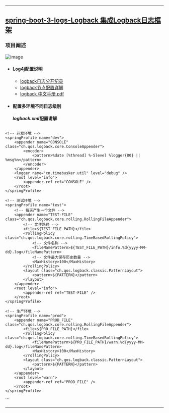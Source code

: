 ----
## [spring-boot-3-logs-Logback 集成Logback日志框架](https://github.com/timebusker/spring-boot/tree/master/spring-boot-3-logs/spring-boot-3-logs-Logback/)

### 项目阐述
   ![image](https://github.com/timebusker/spring-boot/raw/master/static/spring-boot-3-logs/spring-boot-3-logs-Logback/Logback.png?raw=true)
 
 + #### Log4j配置说明
   * [logback日志分开纪录](http://www.cnblogs.com/DeepLearing/p/5664941.html)</br>
   * [logback节点配置详解](http://www.cnblogs.com/DeepLearing/p/5663178.html)
   * [logback 中文手册.pdf](https://github.com/timebusker/spring-boot/raw/master/static/spring-boot-3-logs/spring-boot-3-logs-Logback/logback_cn.pdf?raw=true)
	
 + #### 配置多环境不同日志级别
	  ***logback.xml*配置讲解**
	  ```xml
<?xml version="1.0" encoding="UTF-8"?>
<configuration>
	<!-- 文件输出格式 -->
	<property name="PATTERN" value="%-12(%d{yyyy-MM-dd HH:mm:ss.SSS}) |-%-5level [%thread] %c [%L] -| %msg%n" />
	<!-- test文件路径 -->
	<property name="TEST_FILE_PATH" value="c:/logs/test.log" />
	<!-- pro文件路径 -->
	<property name="PRO_FILE_PATH" value="c:/logs/prod.log" />

	<!-- 开发环境 -->
	<springProfile name="dev">
		<appender name="CONSOLE" class="ch.qos.logback.core.ConsoleAppender">
			<encoder>
				<pattern>%date [%thread] %-5level %logger{80} || %msg%n</pattern>
			</encoder>
		</appender>
		<logger name="cn.timebusker.util" level="debug" />
		<root level="info">
			<appender-ref ref="CONSOLE" />
		</root>
	</springProfile>

	<!-- 测试环境 -->
	<springProfile name="test">
		<!-- 每天产生一个文件 -->
		<appender name="TEST-FILE" class="ch.qos.logback.core.rolling.RollingFileAppender">
			<!-- 文件路径 -->
			<file>${TEST_FILE_PATH}</file>
			<rollingPolicy class="ch.qos.logback.core.rolling.TimeBasedRollingPolicy">
				<!-- 文件名称 -->
				<fileNamePattern>${TEST_FILE_PATH}/info.%d{yyyy-MM-dd}.log</fileNamePattern>
				<!-- 文件最大保存历史数量 -->
				<MaxHistory>100</MaxHistory>
			</rollingPolicy>
			<layout class="ch.qos.logback.classic.PatternLayout">
				<pattern>${PATTERN}</pattern>
			</layout>
		</appender>
		<root level="info">
			<appender-ref ref="TEST-FILE" />
		</root>
	</springProfile>

	<!-- 生产环境 -->
	<springProfile name="prod">
		<appender name="PROD_FILE" class="ch.qos.logback.core.rolling.RollingFileAppender">
			<file>${PRO_FILE_PATH}</file>
			<rollingPolicy class="ch.qos.logback.core.rolling.TimeBasedRollingPolicy">
				<fileNamePattern>${PRO_FILE_PATH}/warn.%d{yyyy-MM-dd}.log</fileNamePattern>
				<MaxHistory>100</MaxHistory>
			</rollingPolicy>
			<layout class="ch.qos.logback.classic.PatternLayout">
				<pattern>${PATTERN}</pattern>
			</layout>
		</appender>
		<root level="warn">
			<appender-ref ref="PROD_FILE" />
		</root>
	</springProfile>
</configuration>
	  ```
	
----